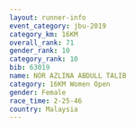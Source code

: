 ```yaml
---
layout: runner-info 
event_category: jbu-2019 
category_km: 16KM  
overall_rank: 71
gender_rank: 10
category_rank: 10
bib: 63019
name: NOR AZLINA ABDULL TALIB
category: 16KM Women Open
gender: Female
race_time: 2-25-46
country: Malaysia
---
```

